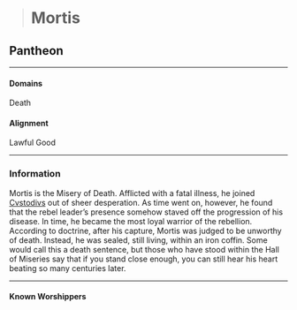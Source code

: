 ># Mortis

## Pantheon 

***

#### Domains 

Death

#### Alignment

Lawful Good

***

### Information

Mortis is the Misery of Death. Afflicted with a fatal illness, he joined [Cvstodivs](Cvstodivs.md) out of sheer desperation. As time went on, however, he found that the rebel leader’s presence somehow staved off the progression of his disease. In time, he became the most loyal warrior of the rebellion. According to doctrine, after his capture, Mortis was judged to be unworthy of death. Instead, he was sealed, still living, within an iron coffin. Some would call this a death sentence, but those who have stood within the Hall of Miseries say that if you stand close enough, you can still hear his heart beating so many centuries later.

***

#### Known Worshippers
